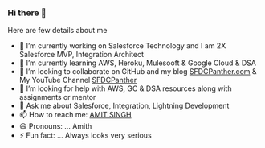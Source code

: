 ### Hi there 👋

<!--
**amitastreait/amitastreait** is a ✨ _special_ ✨ repository because its `README.md` (this file) appears on your GitHub profile.-->

Here are few details about me

- 🔭 I’m currently working on Salesforce Technology and I am 2X Salesforce MVP, Integration Architect
- 🌱 I’m currently learning AWS, Heroku, Mulesooft & Google Cloud & DSA
- 👯 I’m looking to collaborate on GitHub and my blog [SFDCPanther.com](https://www.sfdcpanther.com/) & My YouTube Channel [SFDCPanther](http://youtube.com/c/SFDCPanther)
- 🤔 I’m looking for help with AWS, GC & DSA resources along with assignments or mentor
- 💬 Ask me about Salesforce, Integration, Lightning Development
- 📫 How to reach me: [AMIT SINGH](mailto:sfdcpanther@gmial.com?subject=[GitHub]%20Source%20SFDCPanther)
- 😄 Pronouns: ... Amith
- ⚡ Fun fact: ... Always looks very serious 

